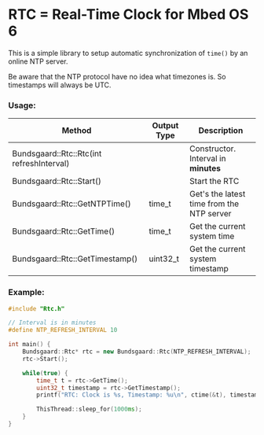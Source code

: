 # RTC = Real-Time Clock for Mbed OS 6

This is a simple library to setup automatic synchronization of `time()` by an online NTP server.

Be aware that the NTP protocol have no idea what timezones is. So timestamps will always be UTC.

### Usage:

|  Method  |  Output Type | Description |
|---|---|---|
| Bundsgaard::Rtc::Rtc(int refreshInterval) |   | Constructor. Interval in **minutes** |
| Bundsgaard::Rtc::Start() |   | Start the RTC |
| Bundsgaard::Rtc::GetNTPTime() | time_t | Get's the latest time from the NTP server |
| Bundsgaard::Rtc::GetTime() | time_t | Get the current system time |
| Bundsgaard::Rtc::GetTimestamp() | uint32_t | Get the current system timestamp |


### Example:

```cpp
#include "Rtc.h"

// Interval is in minutes
#define NTP_REFRESH_INTERVAL 10

int main() {
    Bundsgaard::Rtc* rtc = new Bundsgaard::Rtc(NTP_REFRESH_INTERVAL);
    rtc->Start();

    while(true) {
        time_t t = rtc->GetTime();
        uint32_t timestamp = rtc->GetTimestamp();
        printf("RTC: Clock is %s, Timestamp: %u\n", ctime(&t), timestamp);

        ThisThread::sleep_for(1000ms);
    }
}

```